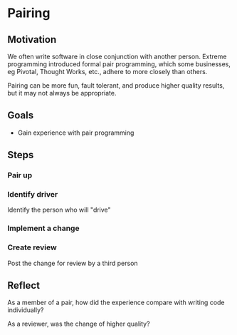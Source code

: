 # Pairing

## Motivation

We often write software in close conjunction with another person. Extreme programming introduced formal pair programming, which some businesses, eg Pivotal, Thought Works, etc., adhere to more closely than others.

Pairing can be more fun, fault tolerant, and produce higher quality results, but it may not always be appropriate.

## Goals

* Gain experience with pair programming

## Steps

### Pair up

### Identify driver

Identify the person who will "drive"

### Implement a change

### Create review

Post the change for review by a third person

## Reflect

As a member of a pair, how did the experience compare with writing code individually?

As a reviewer, was the change of higher quality?


